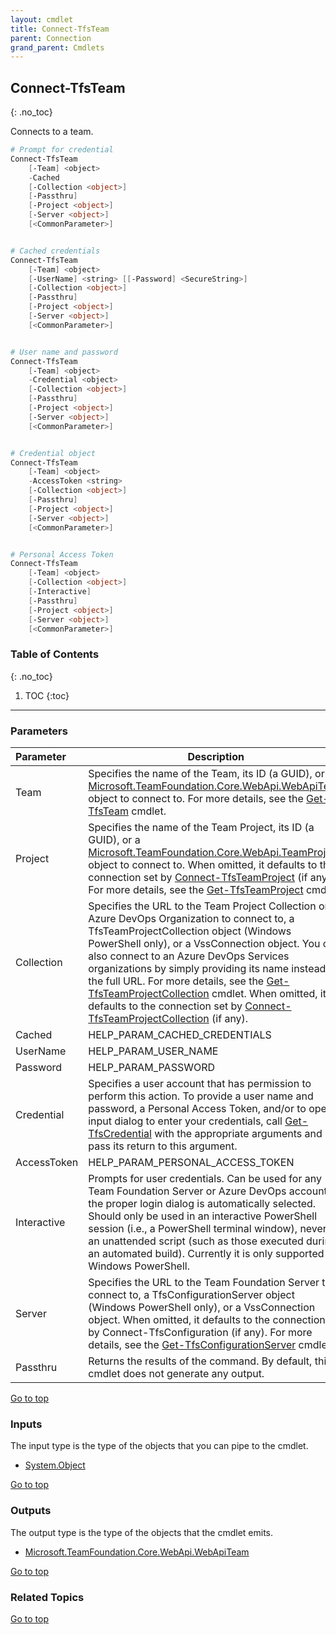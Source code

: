 ```yaml
---
layout: cmdlet
title: Connect-TfsTeam
parent: Connection
grand_parent: Cmdlets
---
```

## Connect-TfsTeam
{: .no_toc}

Connects to a team.

```powershell
# Prompt for credential
Connect-TfsTeam
    [-Team] <object>
    -Cached
    [-Collection <object>]
    [-Passthru]
    [-Project <object>]
    [-Server <object>]
    [<CommonParameter>]


# Cached credentials
Connect-TfsTeam
    [-Team] <object>
    [-UserName] <string> [[-Password] <SecureString>]
    [-Collection <object>]
    [-Passthru]
    [-Project <object>]
    [-Server <object>]
    [<CommonParameter>]


# User name and password
Connect-TfsTeam
    [-Team] <object>
    -Credential <object>
    [-Collection <object>]
    [-Passthru]
    [-Project <object>]
    [-Server <object>]
    [<CommonParameter>]


# Credential object
Connect-TfsTeam
    [-Team] <object>
    -AccessToken <string>
    [-Collection <object>]
    [-Passthru]
    [-Project <object>]
    [-Server <object>]
    [<CommonParameter>]


# Personal Access Token
Connect-TfsTeam
    [-Team] <object>
    [-Collection <object>]
    [-Interactive]
    [-Passthru]
    [-Project <object>]
    [-Server <object>]
    [<CommonParameter>]

```

### Table of Contents
{: .no_toc}

1. TOC
{:toc}

-----
### Parameters

| Parameter | Description |
|:----------|-------------|
 | Team | Specifies the name of the Team, its ID (a GUID), or a [Microsoft.TeamFoundation.Core.WebApi.WebApiTeam](https://docs.microsoft.com/en-us/dotnet/api/Microsoft.TeamFoundation.Core.WebApi.WebApiTeam) object to connect to. For more details, see the [Get-TfsTeam](https://tfscmdlets.dev/Cmdlets/Team/Get-TfsTeam) cmdlet. |
 | Project | Specifies the name of the Team Project, its ID (a GUID), or a [Microsoft.TeamFoundation.Core.WebApi.TeamProject](https://docs.microsoft.com/en-us/dotnet/api/Microsoft.TeamFoundation.Core.WebApi.TeamProject) object to connect to. When omitted, it defaults to the connection set by [Connect-TfsTeamProject](https://tfscmdlets.dev/Cmdlets/Connection/Connect-TfsTeamProject) (if any). For more details, see the [Get-TfsTeamProject](https://tfscmdlets.dev/Cmdlets/TeamProject/Get-TfsTeamProject) cmdlet. |
 | Collection | Specifies the URL to the Team Project Collection or Azure DevOps Organization to connect to, a TfsTeamProjectCollection object (Windows PowerShell only), or a VssConnection object. You can also connect to an Azure DevOps Services organizations by simply providing its name instead of the full URL. For more details, see the [Get-TfsTeamProjectCollection](https://tfscmdlets.dev/Cmdlets/TeamProjectCollection/Get-TfsTeamProjectCollection) cmdlet. When omitted, it defaults to the connection set by [Connect-TfsTeamProjectCollection](https://tfscmdlets.dev/Cmdlets/Connection/Connect-TfsTeamProjectCollection) (if any). |
 | Cached | HELP_PARAM_CACHED_CREDENTIALS |
 | UserName | HELP_PARAM_USER_NAME |
 | Password | HELP_PARAM_PASSWORD |
 | Credential | Specifies a user account that has permission to perform this action. To provide a user name and password, a Personal Access Token, and/or to open a input dialog to enter your credentials, call [Get-TfsCredential](https://tfscmdlets.dev/Cmdlets/Connection/Get-TfsCredential) with the appropriate arguments and pass its return to this argument. |
 | AccessToken | HELP_PARAM_PERSONAL_ACCESS_TOKEN |
 | Interactive | Prompts for user credentials. Can be used for any Team Foundation Server or Azure DevOps account - the proper login dialog is automatically selected. Should only be used in an interactive PowerShell session (i.e., a PowerShell terminal window), never in an unattended script (such as those executed during an automated build). Currently it is only supported in Windows PowerShell. |
 | Server | Specifies the URL to the Team Foundation Server to connect to, a TfsConfigurationServer object (Windows PowerShell only), or a VssConnection object. When omitted, it defaults to the connection set by Connect-TfsConfiguration (if any). For more details, see the [Get-TfsConfigurationServer](https://tfscmdlets.dev/Cmdlets/ConfigServer/Get-TfsConfigurationServer) cmdlet. |
 | Passthru | Returns the results of the command. By default, this cmdlet does not generate any output. |
 
[Go to top](#connect-tfsteam)

### Inputs

The input type is the type of the objects that you can pipe to the cmdlet.

* [System.Object](https://docs.microsoft.com/en-us/dotnet/api/System.Object)

[Go to top](#connect-tfsteam)

### Outputs

The output type is the type of the objects that the cmdlet emits.

* [Microsoft.TeamFoundation.Core.WebApi.WebApiTeam](https://docs.microsoft.com/en-us/dotnet/api/Microsoft.TeamFoundation.Core.WebApi.WebApiTeam)

[Go to top](#connect-tfsteam)

### Related Topics



[Go to top](#connect-tfsteam)

